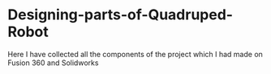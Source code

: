 # Designing-parts-of-Quadruped-Robot
Here I have collected all the components of the project which I had made on Fusion 360 and Solidworks
